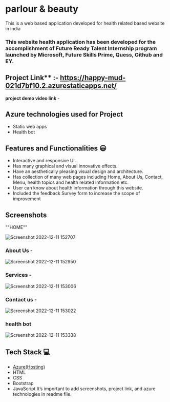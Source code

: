 # parlour & beauty #

This is a web based application developed for health related based website in india

### This website  health application has been developed for the accomplishment of Future Ready Talent Internship program launched by Microsoft, Future Skills Prime, Quess, Github and EY.


  ## Project Link** :- https://happy-mud-021d7bf10.2.azurestaticapps.net/
         
**project demo video link** - 

## Azure technologies used for Project

- Static web apps
- Health bot

## Features and Functionalities 😃

- Interactive and responsive UI.
- Has many graphical and visual innovative effects.
- Have an aesthetically pleasing visual design and architecture.
- Has collection of many web pages including Home, About Us, Contact, Menu, health topics and health related information etc.
- User can know about health information through this website.
- Included the feedback Survey form to increase the scope of improvement 

## Screenshots

""HOME""

![Screenshot 2022-12-11 152707](https://user-images.githubusercontent.com/92851104/206897243-d4028741-13cc-4a52-bd0d-61434eb1bc20.png)

   
### About Us -

![Screenshot 2022-12-11 152950](https://user-images.githubusercontent.com/92851104/206897373-b5d6d409-917d-4449-9579-7447e083bdbd.png)


### Services -

![Screenshot 2022-12-11 153006](https://user-images.githubusercontent.com/92851104/206897384-7921632c-7638-4852-a08c-5707df9f6221.png)


### Contact us -

![Screenshot 2022-12-11 153022](https://user-images.githubusercontent.com/92851104/206897401-2c1b7e7c-df40-4e04-8d97-02bc27492a8f.png)


### health bot

![Screenshot 2022-12-11 153338](https://user-images.githubusercontent.com/92851104/206897463-b9071071-5bda-469d-a97e-f3be1ab0e275.png)



## Tech Stack 💻

- [Azure(Hosting)](https://azure.microsoft.com/en-in/features/azure-portal/)
- HTML
- CSS
- Bootstrap
- JavaScript
It’s important to add screenshots, project link, and azure technologies in readme file.
